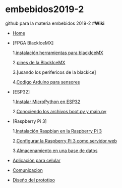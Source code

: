 ﻿# embebidos2019-2
github para la materia embebidos 2019-2
#**Wiki**

* [Home](https://github.com/edferoca/embebidos2019-2/wiki)
* [FPGA BlackIceMX]
    
    1.[instalación herramientas para blackIceMX](https://github.com/edferoca/embebidos2019-2/wiki/instalaci%C3%B3n-herramientas-para-blackIce_mx)
    
    2.[pines de la BlackIceMX](https://github.com/edferoca/embebidos2019-2/wiki/pines-de-la-BlackIceMX)
    
    3.[usando los perifericos de la blackice]
    
    4.[Codigo Arduino para sensores](https://github.com/edferoca/embebidos2019-2/wiki/Codigo-arduino-para-sensores)
    
* [ESP32]
    
    1.[Instalar MicroPython en ESP32](https://github.com/edferoca/embebidos2019-2/wiki/Instalar-MicroPython-en-ESP32)
    
    2.[Conociendo los archivos boot.py y main.py](https://github.com/edferoca/embebidos2019-2/wiki/Conociendo-el-archivo-boot.py-y-main.py)

* [Raspberry Pi 3]

     1.[Instalación Raspbian en la Raspberry Pi 3](https://github.com/edferoca/embebidos2019-2/wiki/Istalaci%C3%B3n-Raspbian-en-la-Raspberry-Pi-3)

     2.[Configurar la Raspberry Pi 3 como servidor web](https://github.com/edferoca/embebidos2019-2/wiki/Configuraci%C3%B3n-de-la-Raspberry-Pi-3-como-servidor-web) 

     3.[Almacenamiento en una base de datos](https://github.com/edferoca/embebidos2019-2/wiki/Almacenamiento-en-una-base-de-datos)
     
* [Aplicación para celular](https://github.com/lolelv/embebidos2019-2/wiki/Creaci%C3%B3n-de-una-APP-para-celular-con-MIT-APP-INVENTOR)

* [Comunicacion](https://github.com/edferoca/embebidos2019-2/wiki/Comunicacion)

* [Diseño del prototipo](https://github.com/edferoca/embebidos2019-2/wiki/Dise%C3%B1o-del-prototipo)

